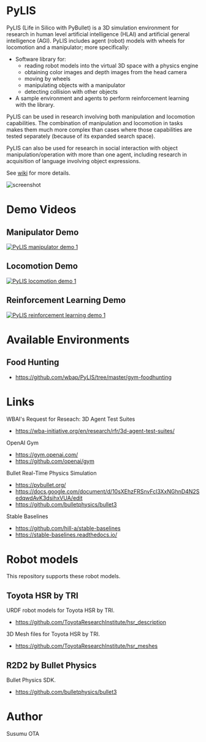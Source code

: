 # PyLIS

PyLIS (Life in Silico with PyBullet) is a 3D simulation environment for research in human level artificial intelligence (HLAI) and artificial general intelligence (AGI). PyLIS includes agent (robot) models with wheels for locomotion and a manipulator; more specifically:

- Software library for:
	- reading robot models into the virtual 3D space with a physics engine
	- obtaining color images and depth images from the head camera
	- moving by wheels
	- manipulating objects with a manipulator
	- detecting collision with other objects
- A sample environment and agents to perform reinforcement learning with the library.

PyLIS can be used in research involving both manipulation and locomotion capabilities. The combination of manipulation and locomotion in tasks makes them much more complex than cases where those capabilities are tested separately (because of its expanded search space).

PyLIS can also be used for research in social interaction with object manipulation/operation with more than one agent, including research in acquisition of language involving object expressions.

See [wiki](https://github.com/wbap/PyLIS/wiki) for more details.

![screenshot](https://raw.githubusercontent.com/wbap/PyLIS/master/misc/pylis.png)

# Demo Videos

## Manipulator Demo

[![PyLIS manipulator demo 1](https://img.youtube.com/vi/5H6bFS57Uqw/0.jpg)](https://www.youtube.com/watch?v=5H6bFS57Uqw)

## Locomotion Demo

[![PyLIS locomotion demo 1](https://img.youtube.com/vi/kB8RLlHuNUE/0.jpg)](https://www.youtube.com/watch?v=kB8RLlHuNUE)

## Reinforcement Learning Demo

[![PyLIS reinforcement learning demo 1](https://img.youtube.com/vi/OwSosoGb16A/0.jpg)](https://www.youtube.com/watch?v=OwSosoGb16A)


# Available Environments

## Food Hunting

- https://github.com/wbap/PyLIS/tree/master/gym-foodhunting


# Links

WBAI's Request for Reseach: 3D Agent Test Suites

- https://wba-initiative.org/en/research/rfr/3d-agent-test-suites/

OpenAI Gym

- https://gym.openai.com/
- https://github.com/openai/gym

Bullet Real-Time Physics Simulation

- https://pybullet.org/
- https://docs.google.com/document/d/10sXEhzFRSnvFcl3XxNGhnD4N2SedqwdAvK3dsihxVUA/edit
- https://github.com/bulletphysics/bullet3

Stable Baselines

- https://github.com/hill-a/stable-baselines
- https://stable-baselines.readthedocs.io/


# Robot models

This repository supports these robot models.

## Toyota HSR by TRI

URDF robot models for Toyota HSR by TRI.

- https://github.com/ToyotaResearchInstitute/hsr_description

3D Mesh files for Toyota HSR by TRI.

- https://github.com/ToyotaResearchInstitute/hsr_meshes

## R2D2 by Bullet Physics

Bullet Physics SDK.

- https://github.com/bulletphysics/bullet3


# Author

Susumu OTA
